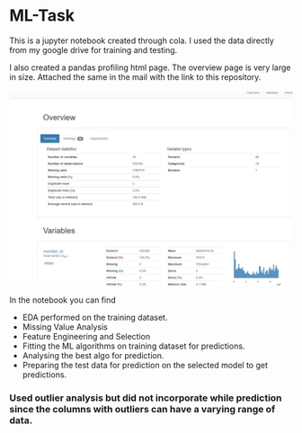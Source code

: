 # ML-Task

This is a jupyter notebook created through cola. 
I used the data directly from my google drive for training and testing.

I also created a pandas profiling html page.
The overview page is very large in size. Attached the same in the mail with the link to this repository.

<img src="./overview.jpg">

In the notebook you can find 

* EDA performed on the training dataset.
* Missing Value Analysis
* Feature Engineering and Selection 
* Fitting the ML algorithms on training dataset for predictions.
* Analysing the best algo for prediction.
* Preparing the test data for prediction on the selected model to get predictions.

### Used outlier analysis but did not incorporate while prediction since the columns with outliers can have a varying range of data.



